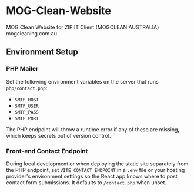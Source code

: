 # MOG-Clean-Website
MOG Clean Website for ZIP IT Client (MOGCLEAN AUSTRALIA) mogcleaning.com.au

## Environment Setup

### PHP Mailer
Set the following environment variables on the server that runs `php/contact.php`:

- `SMTP_HOST`
- `SMTP_USER`
- `SMTP_PASS`
- `SMTP_PORT`

The PHP endpoint will throw a runtime error if any of these are missing, which keeps secrets out of version control.

### Front-end Contact Endpoint
During local development or when deploying the static site separately from the PHP endpoint, set `VITE_CONTACT_ENDPOINT` in a `.env` file or your hosting provider's environment settings so the React app knows where to post contact form submissions. It defaults to `/contact.php` when unset.
